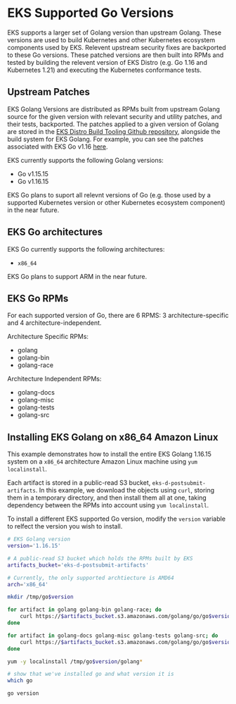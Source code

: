 # EKS Supported Go Versions
EKS supports a larger set of Golang version than upstream Golang. These versions are used to build Kubernetes and other Kubernetes ecosystem components used by EKS. Relevent upstream security fixes are backported to these Go versions. These patched versions are then built into RPMs and tested by building the relevent version of EKS Distro (e.g. Go 1.16 and Kubernetes 1.21) and executing the Kubernetes conformance tests.

## Upstream Patches
EKS Golang Versions are distributed as RPMs built from upstream Golang source for the given version with relevant security and utility patches, and their tests, backported.
The patches applied to a given version of Golang are stored in the [EKS Distro Build Tooling Github repository](https://github.com/aws/eks-distro-build-tooling/tree/main/projects/golang/go), alongside the build system for EKS Golang. For example, you can see the patches associated with EKS Go v1.16 [here](https://github.com/aws/eks-distro-build-tooling/tree/main/projects/golang/go/1.16/patches). 

EKS currently supports the following Golang versions:
- Go v1.15.15
- Go v1.16.15

EKS Go plans to suport all relevnt versions of Go (e.g. those used by a supported Kubernetes version or other Kubernetes ecosystem component) in the near future.

## EKS Go architectures
EKS Go currently supports the following architectures:
- `x86_64`

EKS Go plans to support ARM in the near future.

## EKS Go RPMs
For each supported version of Go, there are 6 RPMS: 3 architecture-specific and 4 architecture-independent.

Architecture Specific RPMs:
- golang
- golang-bin
- golang-race

Architecture Independent RPMs:
- golang-docs
- golang-misc
- golang-tests
- golang-src

## Installing EKS Golang on x86_64 Amazon Linux

This example demonstrates how to install the entire EKS Golang 1.16.15 system on a `x86_64` architecture Amazon Linux machine using `yum localinstall`.

Each artifact is stored in a public-read S3 bucket, `eks-d-postsubmit-artifacts`. In this example, we download the objects using `curl`, storing them in a temporary directory, and then install them all at one, taking dependency between the RPMs into account using `yum localinstall`. 

To install a different EKS supported Go version, modify the `version` variable to relfect the version you wish to install.

```bash
# EKS Golang version
version='1.16.15'

# A public-read S3 bucket which holds the RPMs built by EKS
artifacts_bucket='eks-d-postsubmit-artifacts'

# Currently, the only supported archtiecture is AMD64
arch='x86_64'

mkdir /tmp/go$version

for artifact in golang golang-bin golang-race; do
    curl https://$artifacts_bucket.s3.amazonaws.com/golang/go/go$version/RPMS/$arch/$artifact-$version-1.amzn2.0.1.$arch.rpm -o /tmp/go$version/$artifact-$version-1.amzn2.0.1.$arch.rpm
done

for artifact in golang-docs golang-misc golang-tests golang-src; do
    curl https://$artifacts_bucket.s3.amazonaws.com/golang/go/go$version/RPMS/noarch/$artifact-$version-1.amzn2.0.1.noarch.rpm -o /tmp/go$version/$artifact-$version-1.amzn2.0.1.noarch.rpm
done

yum -y localinstall /tmp/go$version/golang*

# show that we've installed go and what version it is
which go

go version
```

